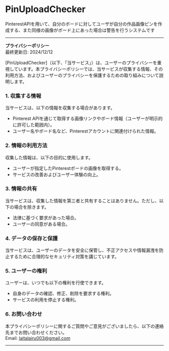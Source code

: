 # PinUploadChecker

PinterestAPIを用いて、自分のボードに対してユーザが自分の作品画像ピンを作成する、また同様の画像がボード上にあった場合は警告を行うシステムです

---

**プライバシーポリシー**  
最終更新日: 2024/12/12

[PinUploadChecker]（以下、「当サービス」）は、ユーザーのプライバシーを重視しています。本プライバシーポリシーでは、当サービスが収集する情報、その利用方法、およびユーザーのプライバシーを保護するための取り組みについて説明します。

### 1. 収集する情報
当サービスは、以下の情報を収集する場合があります。  
- Pinterest APIを通じて取得する画像リンクやボード情報（ユーザーが明示的に許可した範囲内）。  
- ユーザー名やボード名など、Pinterestアカウントに関連付けられた情報。  

### 2. 情報の利用方法
収集した情報は、以下の目的に使用します。  
- ユーザーが指定したPinterestボードの画像を取得する。  
- サービスの改善およびユーザー体験の向上。  

### 3. 情報の共有
当サービスは、収集した情報を第三者と共有することはありません。ただし、以下の場合を除きます。  
- 法律に基づく要求があった場合。  
- ユーザーの同意がある場合。  

### 4. データの保存と保護
当サービスは、ユーザーのデータを安全に保管し、不正アクセスや情報漏洩を防止するために合理的なセキュリティ対策を講じています。

### 5. ユーザーの権利
ユーザーは、いつでも以下の権利を行使できます。  
- 自身のデータの確認、修正、削除を要求する権利。  
- サービスの利用を停止する権利。  

### 6. お問い合わせ
本プライバシーポリシーに関するご質問やご意見がございましたら、以下の連絡先までお問い合わせください。  
Email: laitalairu003@gmail.com

---
